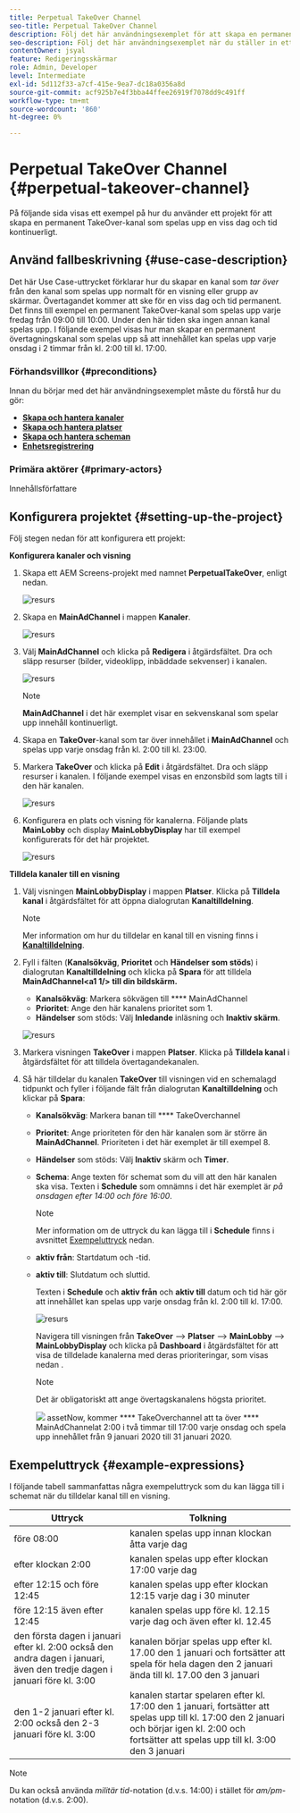 ```yaml
---
title: Perpetual TakeOver Channel
seo-title: Perpetual TakeOver Channel
description: Följ det här användningsexemplet för att skapa en permanent TakeOver-kanal.
seo-description: Följ det här användningsexemplet när du ställer in ett projekt som skapar en permanent TakeOver-kanal som spelas upp en viss tid och dag kontinuerligt.
contentOwner: jsyal
feature: Redigeringsskärmar
role: Admin, Developer
level: Intermediate
exl-id: 5d112f33-a7cf-415e-9ea7-dc18a0356a8d
source-git-commit: acf925b7e4f3bba44ffee26919f7078dd9c491ff
workflow-type: tm+mt
source-wordcount: '860'
ht-degree: 0%

---
```


# Perpetual TakeOver Channel {#perpetual-takeover-channel}

På följande sida visas ett exempel på hur du använder ett projekt för att skapa en permanent TakeOver-kanal som spelas upp en viss dag och tid kontinuerligt.

## Använd fallbeskrivning {#use-case-description}

Det här Use Case-uttrycket förklarar hur du skapar en kanal som *tar över* från den kanal som spelas upp normalt för en visning eller grupp av skärmar. Övertagandet kommer att ske för en viss dag och tid permanent.
Det finns till exempel en permanent TakeOver-kanal som spelas upp varje fredag från 09:00 till 10:00. Under den här tiden ska ingen annan kanal spelas upp. I följande exempel visas hur man skapar en permanent övertagningskanal som spelas upp så att innehållet kan spelas upp varje onsdag i 2 timmar från kl. 2:00 till kl. 17:00.

### Förhandsvillkor {#preconditions}

Innan du börjar med det här användningsexemplet måste du förstå hur du gör:

* **[Skapa och hantera kanaler](managing-channels.md)**
* **[Skapa och hantera platser](managing-locations.md)**
* **[Skapa och hantera scheman](managing-schedules.md)**
* **[Enhetsregistrering](device-registration.md)**

### Primära aktörer {#primary-actors}

Innehållsförfattare

## Konfigurera projektet {#setting-up-the-project}

Följ stegen nedan för att konfigurera ett projekt:

**Konfigurera kanaler och visning**

1. Skapa ett AEM Screens-projekt med namnet **PerpetualTakeOver**, enligt nedan.

   ![resurs](assets/p_usecase1.png)

1. Skapa en **MainAdChannel** i mappen **Kanaler**.

   ![resurs](assets/p_usecase2.png)

1. Välj **MainAdChannel** och klicka på **Redigera** i åtgärdsfältet. Dra och släpp resurser (bilder, videoklipp, inbäddade sekvenser) i kanalen.

   ![resurs](assets/p_usecase3.png)


   >[!NOTE]
   >**MainAdChannel** i det här exemplet visar en sekvenskanal som spelar upp innehåll kontinuerligt.

1. Skapa en **TakeOver**-kanal som tar över innehållet i **MainAdChannel** och spelas upp varje onsdag från kl. 2:00 till kl. 23:00.

1. Markera **TakeOver** och klicka på **Edit** i åtgärdsfältet. Dra och släpp resurser i kanalen. I följande exempel visas en enzonsbild som lagts till i den här kanalen.

   ![resurs](assets/p_usecase4.png)

1. Konfigurera en plats och visning för kanalerna. Följande plats **MainLobby** och display **MainLobbyDisplay** har till exempel konfigurerats för det här projektet.

   ![resurs](assets/p_usecase5.png)

**Tilldela kanaler till en visning**

1. Välj visningen **MainLobbyDisplay** i mappen **Platser**. Klicka på **Tilldela kanal** i åtgärdsfältet för att öppna dialogrutan **Kanaltilldelning**.

   >[!NOTE]
   >Mer information om hur du tilldelar en kanal till en visning finns i **[Kanaltilldelning](channel-assignment.md)**.

1. Fyll i fälten (**Kanalsökväg**, **Prioritet** och **Händelser som stöds**) i dialogrutan **Kanaltilldelning** och klicka på **Spara** för att tilldela **MainAdChannel&lt;a1 1/> till din bildskärm.**

   * **Kanalsökväg**: Markera sökvägen till  **** MainAdChannel
   * **Prioritet**: Ange den här kanalens prioritet som 1.
   * **Händelser** som stöds: Välj  **Inledande** inläsning och  **Inaktiv skärm**.

   ![resurs](assets/p_usecase6.png)

1. Markera visningen **TakeOver** i mappen **Platser**. Klicka på **Tilldela kanal** i åtgärdsfältet för att tilldela övertagandekanalen.

1. Så här tilldelar du kanalen **TakeOver** till visningen vid en schemalagd tidpunkt och fyller i följande fält från dialogrutan **Kanaltilldelning** och klickar på **Spara**:

   * **Kanalsökväg**: Markera banan till  **** TakeOverchannel
   * **Prioritet**: Ange prioriteten för den här kanalen som är större än  **MainAdChannel**. Prioriteten i det här exemplet är till exempel 8.
   * **Händelser** som stöds: Välj  **Inaktiv** skärm och  **Timer**.
   * **Schema**: Ange texten för schemat som du vill att den här kanalen ska visa. Texten i **Schedule** som omnämns i det här exemplet är *på onsdagen efter 14:00 och före 16:00*.

      >[!NOTE]
      >Mer information om de uttryck du kan lägga till i **Schedule** finns i avsnittet [Exempeluttryck](#example-expressions) nedan.
   * **aktiv från**: Startdatum och -tid.
   * **aktiv till**: Slutdatum och sluttid.

      Texten i **Schedule** och **aktiv från** och **aktiv till** datum och tid här gör att innehållet kan spelas upp varje onsdag från kl. 2:00 till kl. 17:00.


      ![resurs](assets/p_usecase7.png)

      Navigera till visningen från **TakeOver** —> **Platser** —> **MainLobby** —> **MainLobbyDisplay** och klicka på **Dashboard** i åtgärdsfältet för att visa de tilldelade kanalerna med deras prioriteringar, som visas nedan .

      >[!NOTE]
      >Det är obligatoriskt att ange övertagskanalens högsta prioritet.

      ![](assets/p_usecase8.png)
assetNow, kommer  **** TakeOverchannel att ta över  **** MainAdChannelat 2:00 i två timmar till 17:00 varje onsdag och spela upp innehållet från 9 januari 2020 till 31 januari 2020.

## Exempeluttryck {#example-expressions}

I följande tabell sammanfattas några exempeluttryck som du kan lägga till i schemat när du tilldelar kanal till en visning.

| **Uttryck** | **Tolkning** |
|---|---|
| före 08:00 | kanalen spelas upp innan klockan åtta varje dag |
| efter klockan 2:00 | kanalen spelas upp efter klockan 17:00 varje dag |
| efter 12:15 och före 12:45 | kanalen spelas upp efter klockan 12:15 varje dag i 30 minuter |
| före 12:15 även efter 12:45 | kanalen spelas upp före kl. 12.15 varje dag och även efter kl. 12.45 |
| den första dagen i januari efter kl. 2:00 också den andra dagen i januari, även den tredje dagen i januari före kl. 3:00 | kanalen börjar spelas upp efter kl. 17.00 den 1 januari och fortsätter att spela för hela dagen den 2 januari ända till kl. 17.00 den 3 januari |
| den 1-2 januari efter kl. 2:00 också den 2-3 januari före kl. 3:00 | kanalen startar spelaren efter kl. 17:00 den 1 januari, fortsätter att spelas upp till kl. 17:00 den 2 januari och börjar igen kl. 2:00 och fortsätter att spelas upp till kl. 3:00 den 3 januari |

>[!NOTE]
>
>Du kan också använda _militär tid_-notation (d.v.s. 14:00) i stället för *am/pm*-notation (d.v.s. 2:00).
